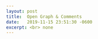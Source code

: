 ```yaml
---
layout: post
title:  Open Graph & Comments
date:   2019-11-15 23:51:30 -0600
excerpt: <br> none
---
```

<div class = "bloggposts">

</div>